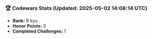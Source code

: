 ### 🏆 Codewars Stats (Updated: 2025-05-02 14:08:14 UTC)

- **Rank:** 8 kyu
- **Honor Points:** 3
- **Completed Challenges:** 1
